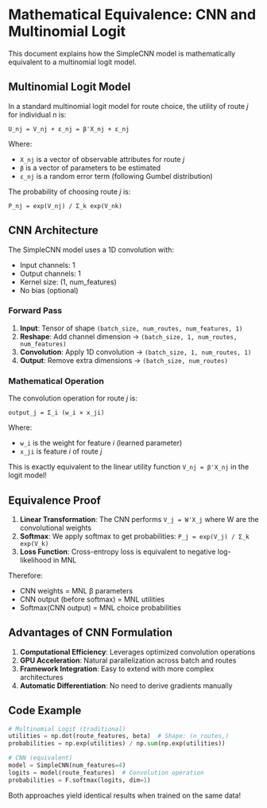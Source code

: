 # Mathematical Equivalence: CNN and Multinomial Logit

This document explains how the SimpleCNN model is mathematically equivalent to a multinomial logit model.

## Multinomial Logit Model

In a standard multinomial logit model for route choice, the utility of route *j* for individual *n* is:

```
U_nj = V_nj + ε_nj = β'X_nj + ε_nj
```

Where:
- `X_nj` is a vector of observable attributes for route *j*
- `β` is a vector of parameters to be estimated
- `ε_nj` is a random error term (following Gumbel distribution)

The probability of choosing route *j* is:

```
P_nj = exp(V_nj) / Σ_k exp(V_nk)
```

## CNN Architecture

The SimpleCNN model uses a 1D convolution with:
- Input channels: 1
- Output channels: 1
- Kernel size: (1, num_features)
- No bias (optional)

### Forward Pass

1. **Input**: Tensor of shape `(batch_size, num_routes, num_features, 1)`
2. **Reshape**: Add channel dimension → `(batch_size, 1, num_routes, num_features)`
3. **Convolution**: Apply 1D convolution → `(batch_size, 1, num_routes, 1)`
4. **Output**: Remove extra dimensions → `(batch_size, num_routes)`

### Mathematical Operation

The convolution operation for route *j* is:

```
output_j = Σ_i (w_i × x_ji)
```

Where:
- `w_i` is the weight for feature *i* (learned parameter)
- `x_ji` is feature *i* of route *j*

This is exactly equivalent to the linear utility function `V_nj = β'X_nj` in the logit model!

## Equivalence Proof

1. **Linear Transformation**: The CNN performs `V_j = W'X_j` where W are the convolutional weights
2. **Softmax**: We apply softmax to get probabilities: `P_j = exp(V_j) / Σ_k exp(V_k)`
3. **Loss Function**: Cross-entropy loss is equivalent to negative log-likelihood in MNL

Therefore:
- CNN weights = MNL β parameters
- CNN output (before softmax) = MNL utilities
- Softmax(CNN output) = MNL choice probabilities

## Advantages of CNN Formulation

1. **Computational Efficiency**: Leverages optimized convolution operations
2. **GPU Acceleration**: Natural parallelization across batch and routes
3. **Framework Integration**: Easy to extend with more complex architectures
4. **Automatic Differentiation**: No need to derive gradients manually

## Code Example

```python
# Multinomial Logit (traditional)
utilities = np.dot(route_features, beta)  # Shape: (n_routes,)
probabilities = np.exp(utilities) / np.sum(np.exp(utilities))

# CNN (equivalent)
model = SimpleCNN(num_features=4)
logits = model(route_features)  # Convolution operation
probabilities = F.softmax(logits, dim=1)
```

Both approaches yield identical results when trained on the same data!